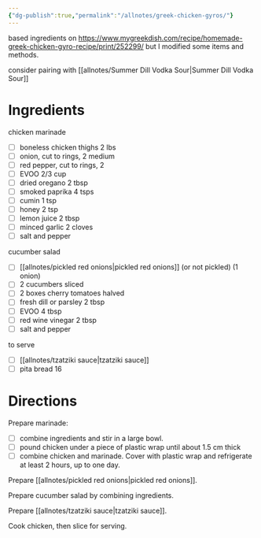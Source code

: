 ```yaml
---
{"dg-publish":true,"permalink":"/allnotes/greek-chicken-gyros/"}
---
```




based ingredients on https://www.mygreekdish.com/recipe/homemade-greek-chicken-gyro-recipe/print/252299/ but I modified some items and methods.

consider pairing with [[allnotes/Summer Dill Vodka Sour\|Summer Dill Vodka Sour]]

# Ingredients

chicken marinade
- [ ] boneless chicken thighs 2 lbs
- [ ] onion, cut to rings, 2 medium
- [ ] red pepper, cut to rings, 2
- [ ] EVOO 2/3 cup
- [ ] dried oregano 2 tbsp
- [ ] smoked paprika 4 tsps
- [ ] cumin 1 tsp
- [ ] honey 2 tsp
- [ ] lemon juice 2 tbsp
- [ ] minced garlic 2 cloves
- [ ] salt and pepper

cucumber salad
- [ ] [[allnotes/pickled red onions\|pickled red onions]] (or not pickled) (1 onion)
- [ ] 2 cucumbers sliced
- [ ] 2 boxes cherry tomatoes halved
- [ ] fresh dill or parsley 2 tbsp
- [ ] EVOO 4 tbsp
- [ ] red wine vinegar 2 tbsp
- [ ] salt and pepper

to serve
- [ ] [[allnotes/tzatziki sauce\|tzatziki sauce]]
- [ ] pita bread 16

# Directions

Prepare marinade:
- [ ] combine ingredients and stir in a large bowl.
- [ ] pound chicken under a piece of plastic wrap until about 1.5 cm thick
- [ ] combine chicken and marinade.  Cover with plastic wrap and refrigerate at least 2 hours, up to one day.

Prepare [[allnotes/pickled red onions\|pickled red onions]].

Prepare cucumber salad by combining ingredients.

Prepare [[allnotes/tzatziki sauce\|tzatziki sauce]].

Cook chicken, then slice for serving.





